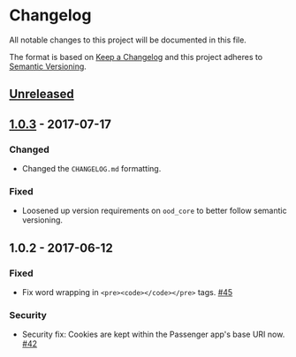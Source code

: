 # Changelog

All notable changes to this project will be documented in this file.

The format is based on [Keep a Changelog](http://keepachangelog.com/en/1.0.0/)
and this project adheres to [Semantic Versioning](http://semver.org/spec/v2.0.0.html).

## [Unreleased]

## [1.0.3] - 2017-07-17

### Changed

- Changed the `CHANGELOG.md` formatting.

### Fixed

- Loosened up version requirements on `ood_core` to better follow semantic
  versioning.

## 1.0.2 - 2017-06-12

### Fixed

- Fix word wrapping in `<pre><code></code></pre>` tags.
  [#45](https://github.com/OSC/ood_appkit/pull/45)

### Security

- Security fix: Cookies are kept within the Passenger app's base URI now.
  [#42](https://github.com/OSC/ood_appkit/pull/42)

[Unreleased]: https://github.com/OSC/ood_appkit/compare/v1.0.3...HEAD
[1.0.3]: https://github.com/OSC/ood_appkit/compare/v1.0.2...v1.0.3
